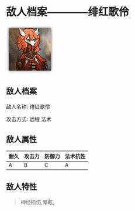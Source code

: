 # 敌人档案————绯红歌伶

![绯红歌伶](./eneIcons/绯红歌伶.png)

## 敌人档案

敌人名称: 绯红歌伶

攻击方式: 远程 法术

## 敌人属性

| 耐久      | 攻击力  | 防御力 | 法术抗性 |
|---------|------|-----|------|
| A | B | C | A |

## 敌人特性
> 神经损伤,晕眩,
